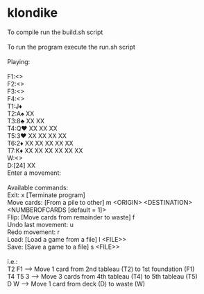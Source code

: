 # klondike
To compile run the build.sh script<br />
<br />
To run the program execute the run.sh script<br />
<br />
Playing:<br />
<br />
F1:<><br />
F2:<><br />
F3:<><br />
F4:<><br />
T1:J♦<br />
T2:A♠ XX<br />
T3:8♣ XX XX<br />
T4:Q♥ XX XX XX<br />
T5:3♥ XX XX XX XX<br />
T6:2♦ XX XX XX XX XX<br />
T7:K♦ XX XX XX XX XX XX<br />
W:<><br />
D:[24] XX<br />
Enter a movement:<br />
<br />
Available commands:<br />
Exit: x [Terminate program]<br />
Move cards: [From a pile to other] m \<ORIGIN\> \<DESTINATION\> \<NUMBEROFCARDS \[default = 1\]\><br />
Flip: [Move cards from remainder to waste] f<br />
Undo last movement: u<br />
Redo movement: r<br />
Load: [Load a game from a file] l \<FILE>\><br />
Save: [Save a game to a file] s \<FILE>\><br />
<br />
i.e.:<br />
T2 F1 --> Move 1 card from 2nd tableau (T2) to 1st foundation (F1)<br />
T4 T5 3 --> Move 3 cards from 4th tableau (T4) to 5th tableau (T5)<br />
D W --> Move 1 card from deck (D) to waste (W)<br />


